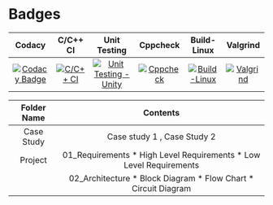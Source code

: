 # Badges

| Codacy                                                                             | C/C++ CI      | Unit Testing |Cppcheck| Build-Linux| Valgrind |
|:---------------------------------------------------------------------------------:|:---------------------:|:---------------------:|:--------------:|:--------:|:------:|
|[![Codacy Badge](https://app.codacy.com/project/badge/Grade/40e884adcad0499a80984e4b7f3336b3)](https://www.codacy.com/gh/prachijambhulkar9/M2_EmbSys/dashboard?utm_source=github.com&amp;utm_medium=referral&amp;utm_content=prachijambhulkar9/M2_EmbSys&amp;utm_campaign=Badge_Grade)|[![C/C++ CI](https://github.com/prachijambhulkar9/M2_EmbSys/actions/workflows/c-cpp.yml/badge.svg)](https://github.com/prachijambhulkar9/M2_EmbSys/actions/workflows/c-cpp.yml)|[![Unit Testing -Unity](https://github.com/prachijambhulkar9/M2_EmbSys/actions/workflows/unity.yml/badge.svg)](https://github.com/prachijambhulkar9/M2_EmbSys/actions/workflows/unity.yml)|[![Cppcheck](https://github.com/prachijambhulkar9/M2_EmbSys/actions/workflows/Static-check.yml/badge.svg)](https://github.com/prachijambhulkar9/M2_EmbSys/actions/workflows/Static-check.yml)|[![Build-Linux](https://github.com/prachijambhulkar9/M2_EmbSys/actions/workflows/Build-Linux.yml/badge.svg)](https://github.com/prachijambhulkar9/M2_EmbSys/actions/workflows/Build-Linux.yml)|[![Valgrind](https://github.com/prachijambhulkar9/M2_EmbSys/actions/workflows/dynamic-check.yml/badge.svg)](https://github.com/prachijambhulkar9/M2_EmbSys/actions/workflows/dynamic-check.yml)|

|Folder Name | Contents|
|:--------:|:------:|
| Case Study | Case study 1 , Case Study 2|
|Project | 01_Requirements * High Level Requirements * Low Level Requirements |
|         |02_Architecture * Block Diagram * Flow Chart * Circuit Diagram |
